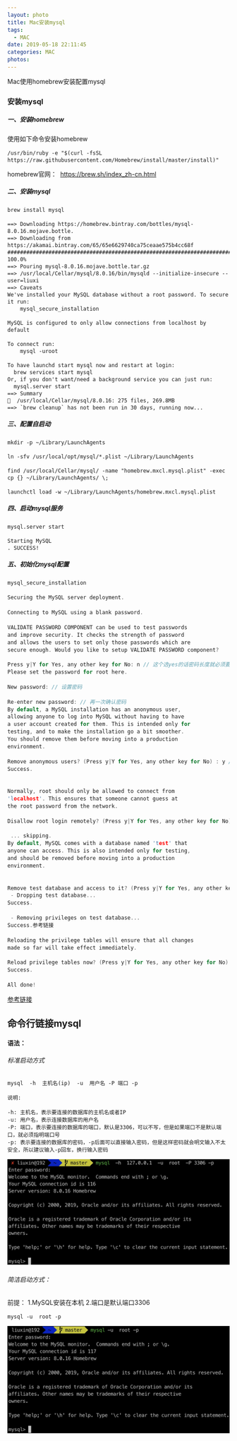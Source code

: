 ```yaml
---
layout: photo
title: Mac安装mysql
tags:
  - MAC
date: 2019-05-18 22:11:45
categories: MAC
photos:
---
```

Mac使用homebrew安装配置mysql
<!--more-->
### 安装mysql
##### 一、安装homebrew
使用如下命令安装homebrew
```basic
/usr/bin/ruby -e "$(curl -fsSL https://raw.githubusercontent.com/Homebrew/install/master/install)"
```
homebrew官网：  https://brew.sh/index_zh-cn.html
##### 二、安装mysql
```basic
brew install mysql

==> Downloading https://homebrew.bintray.com/bottles/mysql-8.0.16.mojave.bottle.
==> Downloading from https://akamai.bintray.com/65/65e6629740ca75ceaae575b4cc68f
######################################################################## 100.0%
==> Pouring mysql-8.0.16.mojave.bottle.tar.gz
==> /usr/local/Cellar/mysql/8.0.16/bin/mysqld --initialize-insecure --user=liuxi
==> Caveats
We've installed your MySQL database without a root password. To secure it run:
    mysql_secure_installation

MySQL is configured to only allow connections from localhost by default

To connect run:
    mysql -uroot

To have launchd start mysql now and restart at login:
  brew services start mysql
Or, if you don't want/need a background service you can just run:
  mysql.server start
==> Summary
🍺  /usr/local/Cellar/mysql/8.0.16: 275 files, 269.8MB
==> `brew cleanup` has not been run in 30 days, running now...

```
##### 三、配置自启动
```basic
mkdir -p ~/Library/LaunchAgents

ln -sfv /usr/local/opt/mysql/*.plist ~/Library/LaunchAgents

find /usr/local/Cellar/mysql/ -name "homebrew.mxcl.mysql.plist" -exec cp {} ~/Library/LaunchAgents/ \;

launchctl load -w ~/Library/LaunchAgents/homebrew.mxcl.mysql.plist
```
##### 四、启动mysql服务
```basic
mysql.server start

Starting MySQL
. SUCCESS!
```
##### 五、初始化mysql配置
```c
mysql_secure_installation

Securing the MySQL server deployment.

Connecting to MySQL using a blank password.

VALIDATE PASSWORD COMPONENT can be used to test passwords
and improve security. It checks the strength of password
and allows the users to set only those passwords which are
secure enough. Would you like to setup VALIDATE PASSWORD component?

Press y|Y for Yes, any other key for No: n // 这个选yes的话密码长度就必须要设置为8位以上，但我只想要6位的
Please set the password for root here.

New password: // 设置密码

Re-enter new password: // 再一次确认密码
By default, a MySQL installation has an anonymous user,
allowing anyone to log into MySQL without having to have
a user account created for them. This is intended only for
testing, and to make the installation go a bit smoother.
You should remove them before moving into a production
environment.

Remove anonymous users? (Press y|Y for Yes, any other key for No) : y // 移除不用密码的那个账户
Success.


Normally, root should only be allowed to connect from
'localhost'. This ensures that someone cannot guess at
the root password from the network.

Disallow root login remotely? (Press y|Y for Yes, any other key for No) : n //不接受root远程登录账号

 ... skipping.
By default, MySQL comes with a database named 'test' that
anyone can access. This is also intended only for testing,
and should be removed before moving into a production
environment.


Remove test database and access to it? (Press y|Y for Yes, any other key for No) : y  //删除text数据库
 - Dropping test database...
Success.

 - Removing privileges on test database...
Success.参考链接

Reloading the privilege tables will ensure that all changes
made so far will take effect immediately.

Reload privilege tables now? (Press y|Y for Yes, any other key for No) : y
Success.

All done!
```

[参考链接](https://www.cnblogs.com/walkerr/p/7289388.html)

## 命令行链接mysql
#### 语法：
###### 标准启动方式
```basic
mysql  -h  主机名(ip)  -u  用户名 -P 端口 -p 

说明:

-h: 主机名，表示要连接的数据库的主机名或者IP
-u: 用户名，表示连接数据库的用户名
-P: 端口，表示要连接的数据库的端口，默认是3306，可以不写，但是如果端口不是默认端口，就必须指明端口号
-p: 表示要连接的数据库的密码，-p后面可以直接输入密码，但是这样密码就会明文输入不太安全，所以建议输入-p回车，换行输入密码
```

![mysql标准启动方式截图](https://github.com/bjlxb/image/blob/master/screenshot/%E7%AC%94%E8%AE%B0%E5%9B%BE%E7%89%87/mysql%E5%B8%B8%E8%A7%84%E8%BF%9E%E6%8E%A5%E6%96%B9%E5%BC%8F.jpg?raw=true)

###### 简洁启动方式：
前提：
1.MySQL安装在本机
2.端口是默认端口3306
```basic
mysql -u  root -p
```
![mysql简洁启动方式截图](https://github.com/bjlxb/image/blob/master/screenshot/%E7%AC%94%E8%AE%B0%E5%9B%BE%E7%89%87/mysql%E7%AE%80%E4%BE%BF%E8%BF%9E%E6%8E%A5%E6%96%B9%E5%BC%8F.jpg?raw=true)

